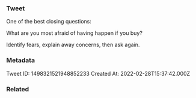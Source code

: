 ### Tweet
One of the best closing questions:

What are you most afraid of having happen if you buy?

Identify fears, explain away concerns, then ask again.

### Metadata
Tweet ID: 1498321521948852233
Created At: 2022-02-28T15:37:42.000Z

### Related

